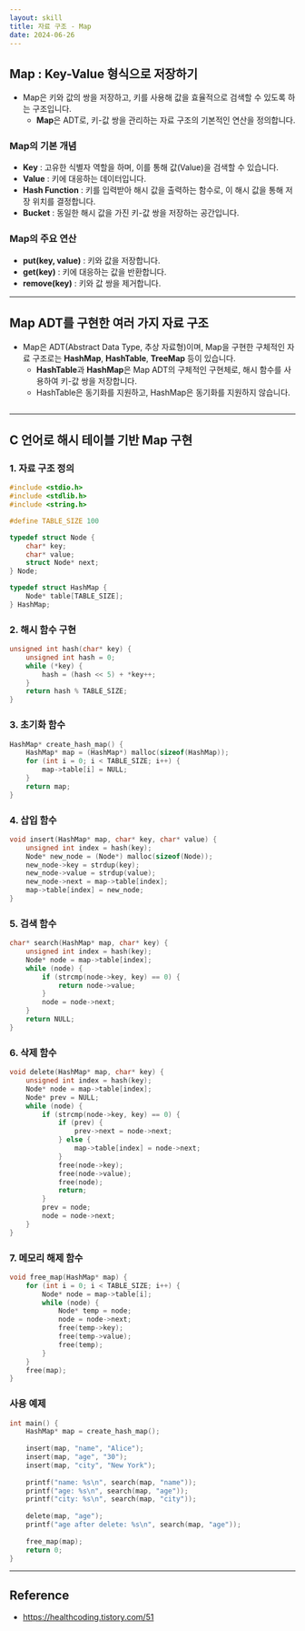 ```yaml
---
layout: skill
title: 자료 구조 - Map
date: 2024-06-26
---
```





## Map : Key-Value 형식으로 저장하기

- Map은 키와 값의 쌍을 저장하고, 키를 사용해 값을 효율적으로 검색할 수 있도록 하는 구조입니다.
    - **Map**은 ADT로, 키-값 쌍을 관리하는 자료 구조의 기본적인 연산을 정의합니다.


### Map의 기본 개념

- **Key** : 고유한 식별자 역할을 하며, 이를 통해 값(Value)을 검색할 수 있습니다.
- **Value** : 키에 대응하는 데이터입니다.
- **Hash Function** : 키를 입력받아 해시 값을 출력하는 함수로, 이 해시 값을 통해 저장 위치를 결정합니다.
- **Bucket** : 동일한 해시 값을 가진 키-값 쌍을 저장하는 공간입니다.


### Map의 주요 연산

- **put(key, value)** : 키와 값을 저장합니다.
- **get(key)** : 키에 대응하는 값을 반환합니다.
- **remove(key)** : 키와 값 쌍을 제거합니다.




---




## Map ADT를 구현한 여러 가지 자료 구조

- Map은 ADT(Abstract Data Type, 추상 자료형)이며, Map을 구현한 구체적인 자료 구조로는 **HashMap**, **HashTable**, **TreeMap** 등이 있습니다.
    - **HashTable**과 **HashMap**은 Map ADT의 구체적인 구현체로, 해시 함수를 사용하여 키-값 쌍을 저장합니다.
    - HashTable은 동기화를 지원하고, HashMap은 동기화를 지원하지 않습니다.

```mermaid
```
































---



## C 언어로 해시 테이블 기반 Map 구현

### 1. 자료 구조 정의
```c
#include <stdio.h>
#include <stdlib.h>
#include <string.h>

#define TABLE_SIZE 100

typedef struct Node {
    char* key;
    char* value;
    struct Node* next;
} Node;

typedef struct HashMap {
    Node* table[TABLE_SIZE];
} HashMap;
```

### 2. 해시 함수 구현
```c
unsigned int hash(char* key) {
    unsigned int hash = 0;
    while (*key) {
        hash = (hash << 5) + *key++;
    }
    return hash % TABLE_SIZE;
}
```

### 3. 초기화 함수
```c
HashMap* create_hash_map() {
    HashMap* map = (HashMap*) malloc(sizeof(HashMap));
    for (int i = 0; i < TABLE_SIZE; i++) {
        map->table[i] = NULL;
    }
    return map;
}
```

### 4. 삽입 함수
```c
void insert(HashMap* map, char* key, char* value) {
    unsigned int index = hash(key);
    Node* new_node = (Node*) malloc(sizeof(Node));
    new_node->key = strdup(key);
    new_node->value = strdup(value);
    new_node->next = map->table[index];
    map->table[index] = new_node;
}
```

### 5. 검색 함수
```c
char* search(HashMap* map, char* key) {
    unsigned int index = hash(key);
    Node* node = map->table[index];
    while (node) {
        if (strcmp(node->key, key) == 0) {
            return node->value;
        }
        node = node->next;
    }
    return NULL;
}
```

### 6. 삭제 함수
```c
void delete(HashMap* map, char* key) {
    unsigned int index = hash(key);
    Node* node = map->table[index];
    Node* prev = NULL;
    while (node) {
        if (strcmp(node->key, key) == 0) {
            if (prev) {
                prev->next = node->next;
            } else {
                map->table[index] = node->next;
            }
            free(node->key);
            free(node->value);
            free(node);
            return;
        }
        prev = node;
        node = node->next;
    }
}
```

### 7. 메모리 해제 함수
```c
void free_map(HashMap* map) {
    for (int i = 0; i < TABLE_SIZE; i++) {
        Node* node = map->table[i];
        while (node) {
            Node* temp = node;
            node = node->next;
            free(temp->key);
            free(temp->value);
            free(temp);
        }
    }
    free(map);
}
```

### 사용 예제
```c
int main() {
    HashMap* map = create_hash_map();
    
    insert(map, "name", "Alice");
    insert(map, "age", "30");
    insert(map, "city", "New York");
    
    printf("name: %s\n", search(map, "name"));
    printf("age: %s\n", search(map, "age"));
    printf("city: %s\n", search(map, "city"));
    
    delete(map, "age");
    printf("age after delete: %s\n", search(map, "age"));
    
    free_map(map);
    return 0;
}
```





---




## Reference

- <https://healthcoding.tistory.com/51>
